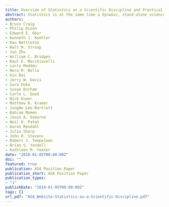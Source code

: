 ```yaml
---
title: Overview of Statistics as a Scientific Discipline and Practical Implications for the Evaluation of Faculty Excellence
abstract: Statistics is at the same time a dynamic, stand-alone science with its own core research agenda and an inherently collaborative discipline, developing in response to scientific needs. In this sense, statistics fundamentally differs from many other domain-specific disciplines in science. This difference poses unique challenges for defining the standards by which faculty excellence is evaluated across the teaching, research, and service components.
authors:
- Bruce Craig
- Philip Dixon
- Edward E. Gbur
- Kenneth J. Koehler
- Dan Nettleton
- Walt W. Stroup
- Jun Zhu
- William C. Bridges
- Raul E. Macchiavelli
- Larry Madden
- Nora M. Bello
- Xin Dai
- Jerry W. Davis
- Sara Duke
- Susan Durham
- Carlo L. Good
- Nick Kueer
- Matthew H. Kramer
- JungAe Lee-Bartlett
- Bahram Momen
- Jason A. Osborne
- Neil D. Paton
- Aaron Rendahl
- Julia Sharp
- John R. Stevens
- Robert J. Tempelman
- Brian S. Yandell
- Kathleen M. Yeater
date: "2018-01-05T00:00:00Z"
doi: ""
featured: true
publication: ASA Position Paper
publication_short: ASA Position Paper
publication_types:
- "1"
publishDate: "2018-01-05T00:00:00Z"
tags: []
url_pdf: "ASA_Website-Statistics-as-a-Scientific-Discipline.pdf"
---
```



